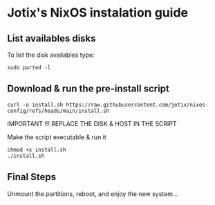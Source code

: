 # Jotix's NixOS instalation guide

## List availables disks
To list the disk availables type:

    sudo parted -l

## Download & run the pre-install script
    
	curl -o install.sh https://raw.githubusercontent.com/jotix/nixos-config/refs/heads/main/install.sh

IMPORTANT !!! 
REPLACE THE DISK & HOST IN THE SCRIPT	

Make the script executable & run it

	chmod +x install.sh
	./install.sh

## Final Steps

Unmount the partitions, reboot, and enjoy the new system...

